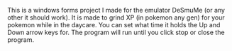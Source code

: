 This is a windows forms project I made for the emulator DeSmuMe (or any other it should work). It is made to grind XP (in pokemon any gen) for your pokemon while in the daycare. You can set what time it holds the Up and Down arrow keys for. The program will run until you click stop or close the program.
